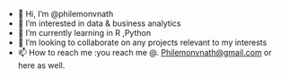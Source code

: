 - 👋 Hi, I’m @philemonvnath
- 👀 I’m interested in data & business analytics
- 🌱 I’m currently learning in R ,Python
- 💞️ I’m looking to collaborate on any projects relevant to my interests
- 📫 How to reach me :you reach me @. Philemonvnath@gmail.com or here as well.

<!---
philemonvnath/philemonvnath is a ✨ special ✨ repository because its `README.md` (this file) appears on your GitHub profile.
You can click the Preview link to take a look at your changes.
--->
